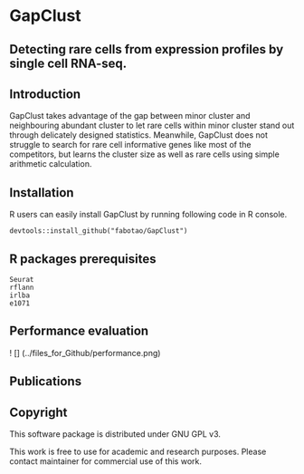 # GapClust
## Detecting rare cells from expression profiles by single cell RNA-seq.

## Introduction
GapClust takes advantage of the gap between minor cluster and neighbouring abundant cluster to let rare cells within minor cluster stand out through delicately designed statistics. Meanwhile, GapClust does not
struggle to search for rare cell informative genes like most of the competitors, but learns the cluster size as well as rare cells using simple arithmetic calculation.

## Installation
R users  can easily install GapClust by running following code in R console.
```
devtools::install_github("fabotao/GapClust")
```
## R packages prerequisites
```
Seurat
rflann
irlba
e1071
```
## Performance evaluation
! [] (../files_for_Github/performance.png)


## Publications

## Copyright
This software package is distributed under GNU GPL v3.

This work is free to use for academic and research purposes. Please contact maintainer for commercial use of this work.
